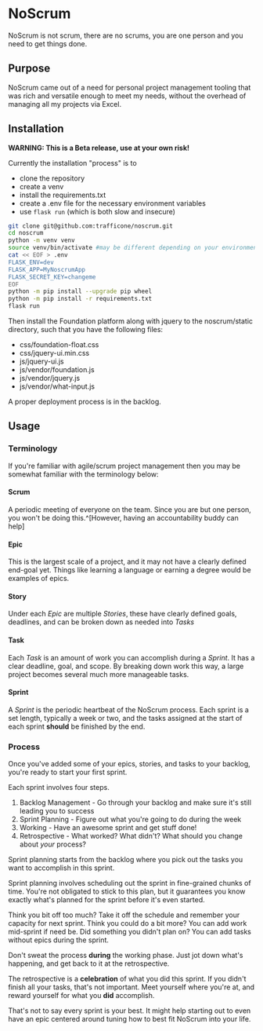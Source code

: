 # NoScrum

NoScrum is not scrum, there are no scrums, you are one person and you need to get things done.

## Purpose

NoScrum came out of a need for personal project management tooling that was rich and 
versatile enough to meet my needs, without the overhead of managing all my projects via Excel.

## Installation

**WARNING: This is a Beta release, use at your own risk!**

Currently the installation "process" is to

- clone the repository
- create a venv
- install the requirements.txt
- create a .env file for the necessary environment variables
- use `flask run` (which is both slow and insecure)

``` bash
git clone git@github.com:trafficone/noscrum.git
cd noscrum
python -m venv venv
source venv/bin/activate #may be different depending on your environment
cat << EOF > .env
FLASK_ENV=dev
FLASK_APP=MyNoscrumApp
FLASK_SECRET_KEY=changeme
EOF
python -m pip install --upgrade pip wheel
python -m pip install -r requirements.txt
flask run
```

Then install the Foundation platform along with jquery to the noscrum/static directory, such that
you have the following files:

- css/foundation-float.css
- css/jquery-ui.min.css
- js/jquery-ui.js
- js/vendor/foundation.js
- js/vendor/jquery.js
- js/vendor/what-input.js

A proper deployment process is in the backlog.

## Usage

### Terminology

If you're familiar with agile/scrum project management then you may be somewhat familiar with the
terminology below:

#### Scrum

A periodic meeting of everyone on the team. Since you are but one person, you won't be doing
this.^[However, having an accountability buddy can help]

#### Epic

This is the largest scale of a project, and it may not have a clearly defined end-goal yet. Things
like learning a language or earning a degree would be examples of epics.

#### Story

Under each *Epic* are multiple *Stories*, these have clearly defined goals, deadlines, and can be
broken down as needed into *Tasks*

#### Task

Each *Task* is an amount of work you can accomplish during a *Sprint*. It has a clear deadline,
goal, and scope. By breaking down work this way, a large project becomes several much more
manageable tasks.

#### Sprint

A *Sprint* is the periodic heartbeat of the NoScrum process. Each sprint is a set length, typically
a week or two, and the tasks assigned at the start of each sprint **should** be finished by the end.

### Process

Once you've added some of your epics, stories, and tasks to your backlog, you're ready to start your
first sprint. 

Each sprint involves four steps.

1. Backlog Management - Go through your backlog and make sure it's still leading you to success
2. Sprint Planning - Figure out what you're going to do during the week
3. Working - Have an awesome sprint and get stuff done!
4. Retrospective - What worked? What didn't? What should you change about *your* process?

Sprint planning starts from the backlog where you pick out the tasks you want to accomplish in this
sprint.

Sprint planning involves scheduling out the sprint in fine-grained chunks of time. You're not
obligated to stick to this plan, but it guarantees you know exactly what's planned for the sprint
before it's even started.

Think you bit off too much? Take it off the schedule and remember your capacity for next sprint.
Think you could do a bit more? You can add work mid-sprint if need be.
Did something you didn't plan on? You can add tasks without epics during the sprint. 

Don't sweat the process **during** the working phase. Just jot down what's happening, and get back
to it at the retrospective.

The retrospective is a **celebration** of what you did this sprint. If you didn't finish all your
tasks, that's not important. Meet yourself where you're at, and reward yourself for what you **did**
accomplish.

That's not to say every sprint is your best. It might help starting out to even have an epic
centered around tuning how to best fit NoScrum into your life.
